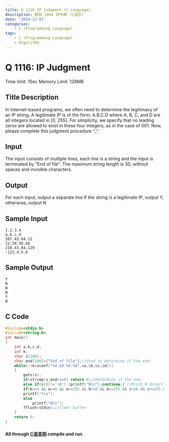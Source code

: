 ```yaml
---
title: Q 1116 IP Judgment (C Language)
description: 题目 1094 IP判断 (C语言)
date: '2018-12-01'
categories:
    - C (Programming Language)
tags:
    - C (Programming Language)
    - Algorithm
---
```


# Q 1116: IP Judgment
Time limit: 1Sec Memory Limit: 128MB
## Title Description
In Internet-based programs, we often need to determine the legitimacy of an IP string.
A legitimate IP is of the form:
A.B.C.D
where A, B, C, and D are all integers located in [0, 255]. For simplicity, we specify that no leading zeros are allowed to exist in these four integers, as in the case of 001.
Now, please complete this judgment procedure ^_^
## Input
The input consists of multiple lines, each line is a string and the input is terminated by "End of file".
The maximum string length is 30, without spaces and invisible characters.
## Output
For each input, output a separate line
If the string is a legitimate IP, output Y, otherwise, output N
## Sample Input
```
1.2.3.4
a.b.c.d
267.43.64.12
12.34.56.bb
210.43.64.129
-123.4.5.6
```
## Sample Output
```
Y
N
N
N
Y
N
```
## C Code
```c
#include<stdio.h>
#include<string.h>
int main()
{
    int a,b,c,d;
    int k;
    char s[100];
    char end[100]={"End of file"};//Used to determine if the end
    while(~(k=scanf("%d.%d.%d.%d",&a,&b,&c,&d)))
    {
        gets(s);
        if(strcmp(s,end)==0) return 0;//Determine if the end
        else if(s[0]!='\0') {printf("N\n");continue;} //Print N directly when there are extra strings, and proceed to the next
        if(k==4 && a>=0 && a<=255 && b>=0 && b<=255 && c>=0 && c<=255 && d>=0 && d<=255)//Determine if it fits the question
        printf("Y\n");
        else
            printf("N\n");
        fflush(stdin);//Clear buffer
    }
    return 0;
}
```
#### All through [C语言网](https://www.dotcpp.com/) compile and run.